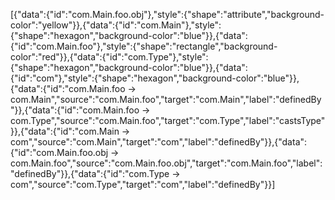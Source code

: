 [{"data":{"id":"com.Main.foo.obj"},"style":{"shape":"attribute","background-color":"yellow"}},{"data":{"id":"com.Main"},"style":{"shape":"hexagon","background-color":"blue"}},{"data":{"id":"com.Main.foo"},"style":{"shape":"rectangle","background-color":"red"}},{"data":{"id":"com.Type"},"style":{"shape":"hexagon","background-color":"blue"}},{"data":{"id":"com"},"style":{"shape":"hexagon","background-color":"blue"}},{"data":{"id":"com.Main.foo -> com.Main","source":"com.Main.foo","target":"com.Main","label":"definedBy"}},{"data":{"id":"com.Main.foo -> com.Type","source":"com.Main.foo","target":"com.Type","label":"castsType"}},{"data":{"id":"com.Main -> com","source":"com.Main","target":"com","label":"definedBy"}},{"data":{"id":"com.Main.foo.obj -> com.Main.foo","source":"com.Main.foo.obj","target":"com.Main.foo","label":"definedBy"}},{"data":{"id":"com.Type -> com","source":"com.Type","target":"com","label":"definedBy"}}]